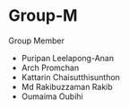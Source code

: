 # Group-M
Group Member
- Puripan Leelapong-Anan
- Arch Promchan
- Kattarin Chaisutthisunthon
- Md Rakibuzzaman Rakib
- Oumaima Oubihi
